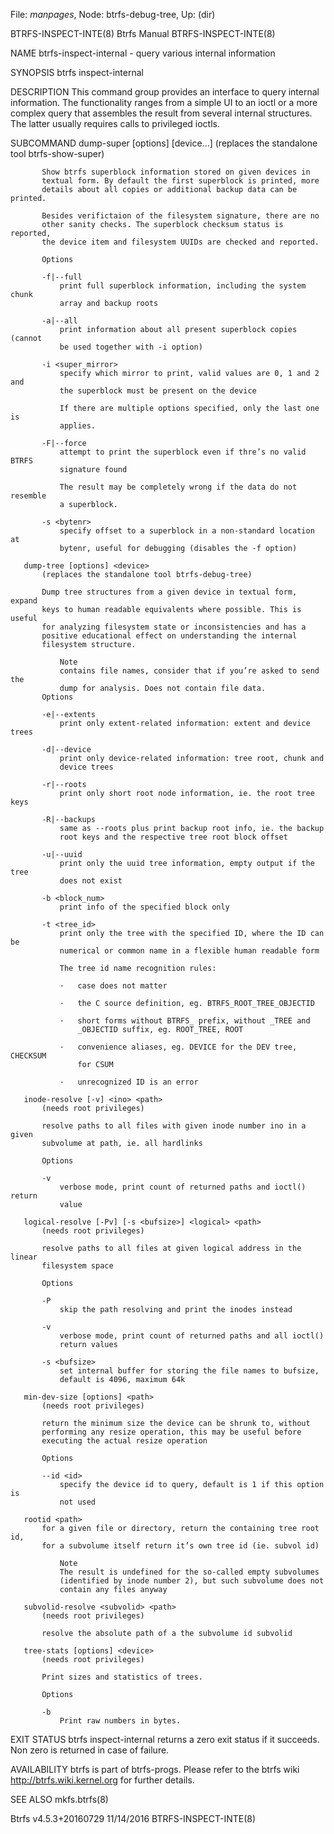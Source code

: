 File: *manpages*,  Node: btrfs-debug-tree,  Up: (dir)

BTRFS-INSPECT-INTE(8)            Btrfs Manual            BTRFS-INSPECT-INTE(8)



NAME
       btrfs-inspect-internal - query various internal information

SYNOPSIS
       btrfs inspect-internal <subcommand> <args>

DESCRIPTION
       This command group provides an interface to query internal information.
       The functionality ranges from a simple UI to an ioctl or a more complex
       query that assembles the result from several internal structures. The
       latter usually requires calls to privileged ioctls.

SUBCOMMAND
       dump-super [options] <device> [device...]
           (replaces the standalone tool btrfs-show-super)

           Show btrfs superblock information stored on given devices in
           textual form. By default the first superblock is printed, more
           details about all copies or additional backup data can be printed.

           Besides verifictaion of the filesystem signature, there are no
           other sanity checks. The superblock checksum status is reported,
           the device item and filesystem UUIDs are checked and reported.

           Options

           -f|--full
               print full superblock information, including the system chunk
               array and backup roots

           -a|--all
               print information about all present superblock copies (cannot
               be used together with -i option)

           -i <super_mirror>
               specify which mirror to print, valid values are 0, 1 and 2 and
               the superblock must be present on the device

               If there are multiple options specified, only the last one is
               applies.

           -F|--force
               attempt to print the superblock even if thre’s no valid BTRFS
               signature found

               The result may be completely wrong if the data do not resemble
               a superblock.

           -s <bytenr>
               specify offset to a superblock in a non-standard location at
               bytenr, useful for debugging (disables the -f option)

       dump-tree [options] <device>
           (replaces the standalone tool btrfs-debug-tree)

           Dump tree structures from a given device in textual form, expand
           keys to human readable equivalents where possible. This is useful
           for analyzing filesystem state or inconsistencies and has a
           positive educational effect on understanding the internal
           filesystem structure.

               Note
               contains file names, consider that if you’re asked to send the
               dump for analysis. Does not contain file data.
           Options

           -e|--extents
               print only extent-related information: extent and device trees

           -d|--device
               print only device-related information: tree root, chunk and
               device trees

           -r|--roots
               print only short root node information, ie. the root tree keys

           -R|--backups
               same as --roots plus print backup root info, ie. the backup
               root keys and the respective tree root block offset

           -u|--uuid
               print only the uuid tree information, empty output if the tree
               does not exist

           -b <block_num>
               print info of the specified block only

           -t <tree_id>
               print only the tree with the specified ID, where the ID can be
               numerical or common name in a flexible human readable form

               The tree id name recognition rules:

               ·   case does not matter

               ·   the C source definition, eg. BTRFS_ROOT_TREE_OBJECTID

               ·   short forms without BTRFS_ prefix, without _TREE and
                   _OBJECTID suffix, eg. ROOT_TREE, ROOT

               ·   convenience aliases, eg. DEVICE for the DEV tree, CHECKSUM
                   for CSUM

               ·   unrecognized ID is an error

       inode-resolve [-v] <ino> <path>
           (needs root privileges)

           resolve paths to all files with given inode number ino in a given
           subvolume at path, ie. all hardlinks

           Options

           -v
               verbose mode, print count of returned paths and ioctl() return
               value

       logical-resolve [-Pv] [-s <bufsize>] <logical> <path>
           (needs root privileges)

           resolve paths to all files at given logical address in the linear
           filesystem space

           Options

           -P
               skip the path resolving and print the inodes instead

           -v
               verbose mode, print count of returned paths and all ioctl()
               return values

           -s <bufsize>
               set internal buffer for storing the file names to bufsize,
               default is 4096, maximum 64k

       min-dev-size [options] <path>
           (needs root privileges)

           return the minimum size the device can be shrunk to, without
           performing any resize operation, this may be useful before
           executing the actual resize operation

           Options

           --id <id>
               specify the device id to query, default is 1 if this option is
               not used

       rootid <path>
           for a given file or directory, return the containing tree root id,
           for a subvolume itself return it’s own tree id (ie. subvol id)

               Note
               The result is undefined for the so-called empty subvolumes
               (identified by inode number 2), but such subvolume does not
               contain any files anyway

       subvolid-resolve <subvolid> <path>
           (needs root privileges)

           resolve the absolute path of a the subvolume id subvolid

       tree-stats [options] <device>
           (needs root privileges)

           Print sizes and statistics of trees.

           Options

           -b
               Print raw numbers in bytes.

EXIT STATUS
       btrfs inspect-internal returns a zero exit status if it succeeds. Non
       zero is returned in case of failure.

AVAILABILITY
       btrfs is part of btrfs-progs. Please refer to the btrfs wiki
       http://btrfs.wiki.kernel.org for further details.

SEE ALSO
       mkfs.btrfs(8)



Btrfs v4.5.3+20160729             11/14/2016             BTRFS-INSPECT-INTE(8)
